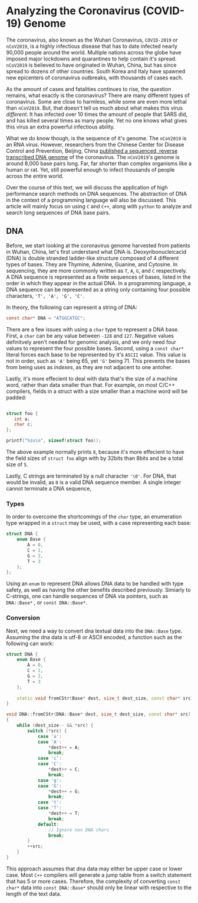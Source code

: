 # Analyzing the Coronavirus (COVID-19) Genome

The coronavirus, also known as the Wuhan Coronavirus, `COVID-2019`  or `nCoV2019`, is a highly infectious disease that has to date
infected nearly 90,000 people around the world. Multiple nations across the globe have imposed major lockdowns and quarantines
to help contain it's spread. `nCoV2019` is believed to have originated in Wuhan, China, but has since spread to dozens
of other countries. South Korea and Italy have spawned new epicenters of coronavirus outbreaks, with thousands of cases
each. 

As the amount of cases and fatalities continues to rise, the question remains, what exactly is the coronavirus? There are
many different types of coronavirus. Some are close to harmless, while some are even more lethal than `nCoV2019`. But, that doesn't
tell us much about what makes this virus *different*. It has infected over 10 times the amount of people that SARS did, and has killed 
several times as many people. Yet no one knows what gives this virus an extra powerful infectious ability.

What we do know though, is the sequence of it's genome. The `nCoV2019` is an RNA virus. However, researchers from the 
Chinese Center for Disease Control and Prevention, Beijing, China [published a sequenced, reverse transcribed DNA genome](https://www.thelancet.com/journals/lancet/article/PIIS0140-6736(20)30251-8/fulltext) of the
coronavirus. The `nCoV2019`'s genome is around 8,000 base pairs long. Far, far shorter than complex organisms like a human or rat. Yet, still powerful
enough to infect thousands of people across the entire world.

Over the course of this text, we will discuss the application of high performance search methods on DNA sequences. The abstraction
of DNA in the context of a programming language will also be discussed. This article will mainly focus on using `C` and `C++`, along
with `python` to analyze and search long sequences of DNA base pairs.

## DNA

Before, we start looking at the coronavirus genome harvested from patients in Wuhan, China, let's first understand
what DNA is. Deoxyribonucleicacid (DNA) is double stranded ladder-like structure composed of 4 different types of bases. They are
Thymine, Adenine, Guanine, and Cytosine. In sequencing, they are more commonly written as `T`, `A`, `G`, and `C` respectively. A DNA sequence
is represented as a finite sequences of bases, listed in the order in which they appear in the actual DNA. In a programming language, a
DNA sequence can be represented as a string only containing four possible characters, `'T', 'A', 'G', 'C'`.

In theory, the following can represent a string of DNA:

```c
const char* DNA = "ATGGCATGC";
```

There are a few issues with using a `char` type to represent a DNA base. First, a `char` can be any value between `-128` and 
`127`. Negative values definitvely aren't needed for genomic analysis, and we only need four values to represent the four possible
bases. Second, using a `const char*` literal forces each base to be represented by it's `ASCII` value. This value is not
in order, such as `'A'` being 65, yet `'G'` being 71. This prevents the bases from being uses as *indexes*, as they are not adjacent
to one antoher.

Lastly, it's more effecient to deal with data that's the size of a machine word, rather than data smaller than that.
For example, on most C/C++ compilers, fields in a struct with a size smaller than a machine word will be padded:

```c

struct foo {
   int a;
   char c;
};

printf("%zu\n", sizeof(struct foo));
```

The above example normally prints `8`, because it's more effecient to have the field sizes of `struct foo` align
with by 32bits than 8bits and be a total size of `5`.

Lastly, C strings are terminated by a null character `'\0'`. For DNA, that would be invalid, 
as `0` is a valid DNA sequence member. A single integer cannot terminate a DNA sequence,

### Types

In order to overcome the shortcomings of the `char` type, an enumeration type wrapped in a `struct` 
may be used, with a case representing each base:

```cpp
struct DNA {
	enum Base {
		A = 0,
		C = 1,
		G = 2,
		T = 3
	};
};
```

Using an `enum` to represent DNA allows DNA data to be handled with type safety, as well as
having the other benefits described previously. Simiarly to C-strings, one can handle sequences of DNA
via pointers, such as `DNA::Base*` , or `const DNA::Base*`. 

### Conversion

Next, we need a way to convert dna textual data into the
`DNA::Base` type. Assuming the dna data is utf-8 or ASCII encoded, a function such as the following can work:

```cpp
struct DNA {
	enum Base {
		A = 0,
		C = 1,
		G = 2,
		T = 3
	};
    
    static void fromCStr(Base* dest, size_t dest_size, const char* src);
}

void DNA::fromCStr(DNA::Base* dest, size_t dest_size, const char* src)
{
    while (dest_size-- && *src) {
        switch (*src) {
            case 'a':
            case 'A':
                *dest++ = A;
                break;
            case 'c':
            case 'C':
                *dest++ = C;
                break;
            case 'g':
            case 'G':
                *dest++ = G;
                break;
            case 't':
            case 'T':
                *dest++ = T;
                break;
            default:
                // Ignore non DNA chars
                break;
        }
        ++src;
    }
}
```

This approach assumes that dna data may either be upper case or lower case. Most `C++` compilers will
generate a jump table from a switch statement that has 5 or more cases. Therefore, the complexity of converting
`const char*` data into `const DNA::Base*` should only be linear with respective to the length of the
text data. 